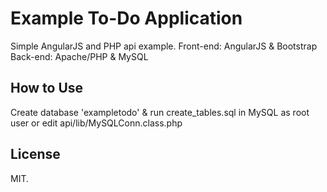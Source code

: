 # Example To-Do Application

Simple AngularJS and PHP api example.
Front-end: AngularJS & Bootstrap
Back-end: Apache/PHP & MySQL

## How to Use

Create database 'exampletodo' & run create_tables.sql in MySQL as root user or edit api/lib/MySQLConn.class.php

## License

MIT.
